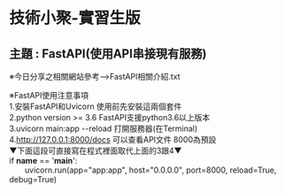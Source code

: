 # 技術小聚-實習生版
## 主題 : FastAPI(使用API串接現有服務)

※今日分享之相關網站參考-->FastAPI相關介紹.txt  

※FastAPI使用注意事項  
1.安裝FastAPI和Uvicorn 使用前先安裝這兩個套件  
2.python version >= 3.6 FastAPI支援python3.6以上版本  
3.uvicorn main:app --reload 打開服務器(在Terminal)  
4.http://127.0.0.1:8000/docs 可以查看API文件 8000為預設  
▼下面這段可直接寫在程式裡面取代上面的3跟4▼  
if __name__ == '__main__':  
&emsp;&emsp;uvicorn.run(app="app:app", host="0.0.0.0", port=8000, reload=True, debug=True)  
